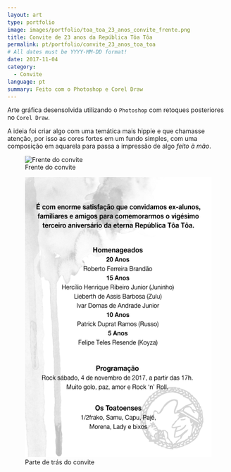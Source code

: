 ```yaml
---
layout: art
type: portfolio
image: images/portfolio/toa_toa_23_anos_convite_frente.png
title: Convite de 23 anos da República Tôa Tôa
permalink: pt/portfolio/convite_23_anos_toa_toa
# All dates must be YYYY-MM-DD format!
date: 2017-11-04
category:
  - Convite
language: pt
summary: Feito com o Photoshop e Corel Draw
---
```

Arte gráfica desensolvida utilizando o `Photoshop` com retoques posteriores no `Corel Draw`.

A ideia foi criar algo com uma temática mais hippie e que chamasse atenção, por isso as cores fortes em um fundo simples, com uma composição em aquarela para passa a impressão de algo *feito à mão*.

<figure>
  <img src="/images/portfolio/toa_toa_23_anos_convite_frente.png" alt="Frente do convite"/>
  <figcaption>Frente do convite</figcaption>
</figure>

<figure>
  <img src="/images/portfolio/toa_toa_23_anos_convite_tras.png" alt="Parte de trás do convite"/>
  <figcaption>Parte de trás do convite</figcaption>
</figure>